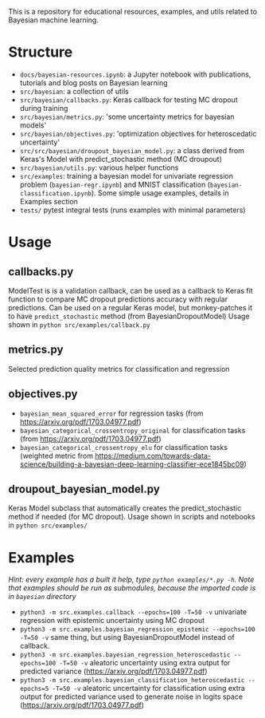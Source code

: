 This is a repository for educational resources, examples, and utils related to Bayesian machine learning. 


# Structure
-  `docs/bayesian-resources.ipynb`:  a Jupyter notebook with publications, tutorials and blog posts on Bayesian learning
-  `src/bayesian`: a collection of utils
  -  `src/bayesian/callbacks.py`: Keras callback for testing MC dropout during training
  -  `src/bayesian/metrics.py`: 'some uncertainty metrics for bayesian models'
  -  `src/bayesian/objectives.py`: 'optimization objectives for heteroscedatic uncertainty'
  -  `src/src/bayesian/droupout_bayesian_model.py`: a class derived from Keras's Model with predict_stochastic method (MC droupout)
  -  `src/bayesian/utils.py`: various helper functions
- `src/examples`: training a bayesian model for univariate regression problem (`bayesian-regr.ipynb`) and MNIST classification (`bayesian-classification.ipynb`). Some simple usage examples, details in Examples section
- `tests/` pytest integral tests (runs examples with minimal parameters)


# Usage

## callbacks.py

ModelTest is is a validation callback, can be used as a callback to Keras fit function to compare MC dropout predictions accuracy with regular predictions.
Can be used on a regular Keras model, but monkey-patches it to have `predict_stochastic` method (from BayesianDropoutModel)
Usage shown in `python src/examples/callback.py`

## metrics.py

Selected prediction quality metrics for classification and regression

## objectives.py

-  `bayesian_mean_squared_error` for regression tasks (from https://arxiv.org/pdf/1703.04977.pdf)
-  `bayesian_categorical_crossentropy_original` for classification tasks (from https://arxiv.org/pdf/1703.04977.pdf)
-  `bayesian_categorical_crossentropy_elu` for classification tasks (weighted metric from https://medium.com/towards-data-science/building-a-bayesian-deep-learning-classifier-ece1845bc09)

## droupout_bayesian_model.py

Keras Model subclass that automatically creates the predict_stochastic method if needed (for MC dropout).
Usage shown in scripts and notebooks in `python src/examples/`

# Examples

*Hint: every example has a built it help, type `python examples/*.py -h`.*
*Note that examples should be run as submodules, because the imported code is in `bayesian` directory*

-  `python3 -m src.examples.callback --epochs=100 -T=50 -v` univariate regression with epistemic uncertainty using MC dropout
-  `python3 -m src.examples.bayesian_regression_epistemic --epochs=100 -T=50 -v` same thing, but using BayesianDropoutModel instead of callback.
-  `python3 -m src.examples.bayesian_regression_heteroscedastic --epochs=100 -T=50 -v` aleatoric uncertainty using extra output for predicted variance (https://arxiv.org/pdf/1703.04977.pdf)
-  `python3 -m src.examples.bayesian_classification_heteroscedastic --epochs=5 -T=50 -v` aleatoric uncertainty for classification using extra output for predicted variance used to generate noise in logits space (https://arxiv.org/pdf/1703.04977.pdf)

